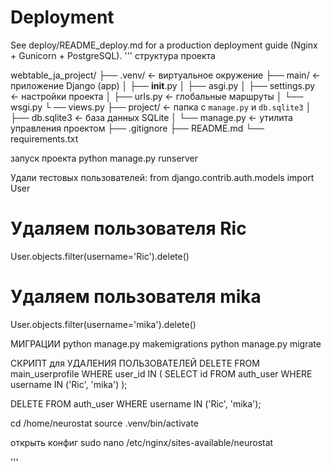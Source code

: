 # Deployment

See deploy/README_deploy.md for a production deployment guide (Nginx + Gunicorn + PostgreSQL).
'''
структура проекта

webtable_ja_project/
├── .venv/                   ← виртуальное окружение
├── main/                    ← приложение Django (app)
│   ├── __init__.py
│   ├── asgi.py
│   ├── settings.py          ← настройки проекта
│   ├── urls.py              ← глобальные маршруты
│   └── wsgi.py
└    ── views.py
├── project/     ← папка с `manage.py` и `db.sqlite3`
│   ├── db.sqlite3           ← база данных SQLite
│   └── manage.py            ← утилита управления проектом
├── .gitignore
├── README.md
└── requirements.txt


запуск проекта
python manage.py runserver

Удали тестовых пользователей:
from django.contrib.auth.models import User

# Удаляем пользователя Ric
User.objects.filter(username='Ric').delete()

# Удаляем пользователя mika
User.objects.filter(username='mika').delete()

МИГРАЦИИ
python manage.py makemigrations
python manage.py migrate

СКРИПТ для УДАЛЕНИЯ ПОЛЬЗОВАТЕЛЕЙ
DELETE FROM main_userprofile WHERE user_id IN (
    SELECT id FROM auth_user WHERE username IN ('Ric', 'mika')
);

DELETE FROM auth_user WHERE username IN ('Ric', 'mika');





cd /home/neurostat
source .venv/bin/activate

открыть конфиг
sudo nano /etc/nginx/sites-available/neurostat

'''